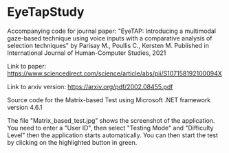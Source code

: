 # EyeTapStudy
Accompanying code for journal paper: "EyeTAP: Introducing a multimodal gaze-based technique using voice inputs with a comparative analysis of selection techniques" by Parisay M., Poullis C., Kersten M. Published in International Journal of Human-Computer Studies, 2021

Link to paper: https://www.sciencedirect.com/science/article/abs/pii/S107158192100094X

Link to arxiv version: https://arxiv.org/pdf/2002.08455.pdf

Source code for the Matrix-based Test using Microsoft .NET framework version 4.6.1

The file "Matrix_based_test.jpg" shows the screenshot of the application. You need to enter a "User ID", then select "Testing Mode" and "Difficulty Level" then the application starts automatically. You can then start the test by clicking on the highlighted button in green.
